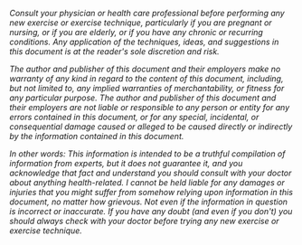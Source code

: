 _Consult your physician or health care professional before performing any new exercise or exercise technique, particularly if you are pregnant or nursing, or if you are elderly, or if you have any chronic or recurring conditions. Any application of the techniques, ideas, and suggestions in this document is at the reader's sole discretion and risk._

_The author and publisher of this document and their employers make no warranty of any kind in regard to the content of this document, including, but not limited to, any implied warranties of merchantability, or fitness for any particular purpose. The author and publisher of this document and their employers are not liable or responsible to any person or entity for any errors contained in this document, or for any special, incidental, or consequential damage caused or alleged to be caused directly or indirectly by the information contained in this document._

_In other words: This information is intended to be a truthful compilation of information from experts, but it does not guarantee it, and you acknowledge that fact and understand you should consult with your doctor about anything health-related. I cannot be held liable for any damages or injuries that you might suffer from somehow relying upon information in this document, no matter how grievous. Not even if the information in question is incorrect or inaccurate. If you have any doubt (and even if you don't) you should always check with your doctor before trying any new exercise or exercise technique._
